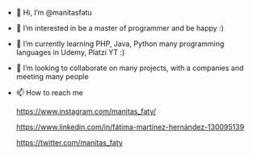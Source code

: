 - 👋 Hi, I’m @manitasfatu
- 👀 I’m interested in be a master of programmer and be happy :)
- 🌱 I’m currently learning PHP, Java, Python many programming languages in Udemy, Platzi YT :)
- 💞️ I’m looking to collaborate on many projects, with a companies and meeting many people
- 📫 How to reach me 

  https://www.instagram.com/manitas_faty/
  
  https://www.linkedin.com/in/fátima-martínez-hernández-130095139
  
  https://twitter.com/manitas_faty
  
  

<!---
manitasfatu/manitasfatu is a ✨ special ✨ repository because its `README.md` (this file) appears on your GitHub profile.
You can click the Preview link to take a look at your changes.
--->
